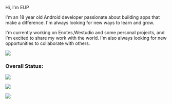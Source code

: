 

Hi, I'm EUP

I'm an 18 year old Android developer passionate about building apps that make a difference. I'm always looking for new ways to learn and grow.

I'm currently working on Enotes,Westudio and some personal projects, and I'm excited to share my work with the world. I'm also always looking for new opportunities to collaborate with others.

<!--If you're interested in learning more about me, please feel free to check out my GitHub profile. I'm always happy to chat with new people!-->

[![](https://visitcount.itsvg.in/api?id=etidoUP&icon=1&color=9)](https://visitcount.itsvg.in)

### Overall Status:

![](https://github-readme-stats.vercel.app/api?username=etidoUP&theme=graywhite&hide_border=false&include_all_commits=true&count_private=true)<br/>

![](https://github-readme-streak-stats.herokuapp.com/?user=etidoUP&theme=graywhite&hide_border=false)<br/>

![](https://github-readme-stats.vercel.app/api/top-langs/?username=etidoUP&theme=graywhite&hide_border=false&include_all_commits=true&count_private=true&layout=compact)

